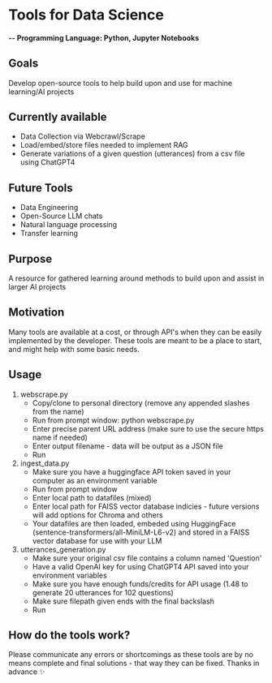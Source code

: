 # Tools for Data Science 

#### -- Programming Language: Python, Jupyter Notebooks

## Goals
Develop open-source tools to help build upon and use for machine learning/AI projects

## Currently available 
* Data Collection via Webcrawl/Scrape
* Load/embed/store files needed to implement RAG
* Generate variations of a given question (utterances) from a csv file using ChatGPT4

## Future Tools
* Data Engineering
* Open-Source LLM chats
* Natural language processing
* Transfer learning

## Purpose
A resource for gathered learning around methods to build upon and assist in larger AI projects

## Motivation
Many tools are available at a cost, or through API's when they can be easily implemented by the developer. 
These tools are meant to be a place to start, and might help with some basic needs.

## Usage
1. webscrape.py
   * Copy/clone to personal directory (remove any appended slashes from the name)
   * Run from prompt window: python webscrape.py
   * Enter precise parent URL address (make sure to use the secure https name if needed)
   * Enter output filename - data will be output as a JSON file
   * Run
2. ingest_data.py
    * Make sure you have a huggingface API token saved in your computer as an environment variable
    * Run from prompt window
    * Enter local path to datafiles (mixed)
    * Enter local path for FAISS vector database indicies - future versions will add options for Chroma and others
    * Your datafiles are then loaded, embeded using HuggingFace (sentence-transformers/all-MiniLM-L6-v2) and stored in a FAISS vector database for use with your LLM
3. utterances_generation.py
    * Make sure your original csv file contains a column named 'Question'
    * Have a valid OpenAI key for using ChatGPT4 API saved into your environment variables
    * Make sure you have enough funds/credits for API usage (1.48 to generate 20 utterances for 102 questions) 
    * Make sure filepath given ends with the final backslash
    * Run  
## How do the tools work?
Please communicate any errors or shortcomings as these tools are by no means complete and final solutions - that way they can be fixed. 
Thanks in advance ✨

